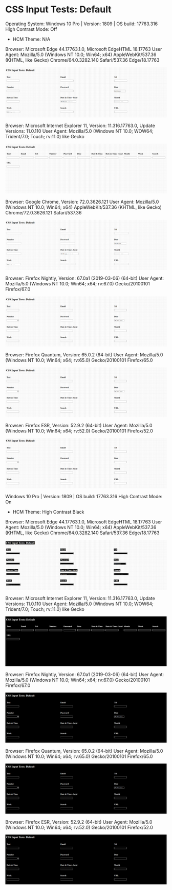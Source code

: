 # CSS Input Tests: Default

Operating System:
Windows 10 Pro | Version: 1809 | OS build: 17763.316
High Contrast Mode: Off
 - HCM Theme: N/A

Browser:
Microsoft Edge 44.17763.1.0, Microsoft EdgeHTML 18.17763
User Agent: Mozilla/5.0 (Windows NT 10.0; Win64; x64) AppleWebKit/537.36 (KHTML, like Gecko) Chrome/64.0.3282.140 Safari/537.36 Edge/18.17763

![Edge Snapshot](/default/snapshots/MicrosoftEdge.png)

Browser:
Microsoft Internet Explorer 11, Version: 11.316.17763.0, Update Versions: 11.0.110
User Agent: Mozilla/5.0 (Windows NT 10.0; WOW64; Trident/7.0; Touch; rv:11.0) like Gecko

![Internet Explorer Snapshot](/default/snapshots/InternetExplorer.png)

Browser:
Google Chrome, Version: 72.0.3626.121
User Agent: Mozilla/5.0 (Windows NT 10.0; Win64; x64) AppleWebKit/537.36 (KHTML, like Gecko) Chrome/72.0.3626.121 Safari/537.36

![Google Chrome Snapshot](/default/snapshots/GoogleChrome.png)

Browser: Firefox Nightly, Version: 67.0a1 (2019-03-06) (64-bit)
User Agent: Mozilla/5.0 (Windows NT 10.0; Win64; x64; rv:67.0) Gecko/20100101 Firefox/67.0

![Firefox Nightly Snapshot](/default/snapshots/FirefoxNightly.png)

Browser: Firefox Quantum, Version: 65.0.2 (64-bit)
User Agent: Mozilla/5.0 (Windows NT 10.0; Win64; x64; rv:65.0) Gecko/20100101 Firefox/65.0

![Firefox Quantum Snapshot](/default/snapshots/FirefoxQuantum.png)

Browser: Firefox ESR, Version: 52.9.2 (64-bit)
User Agent: Mozilla/5.0 (Windows NT 10.0; Win64; x64; rv:52.0) Gecko/20100101 Firefox/52.0

![Firefox ESR Snapshot](/default/snapshots/FirefoxESR.png)

Windows 10 Pro | Version: 1809 | OS build: 17763.316
High Contrast Mode: On
 - HCM Theme: High Contrast Black

Browser:
Microsoft Edge 44.17763.1.0, Microsoft EdgeHTML 18.17763
User Agent: Mozilla/5.0 (Windows NT 10.0; Win64; x64) AppleWebKit/537.36 (KHTML, like Gecko) Chrome/64.0.3282.140 Safari/537.36 Edge/18.17763

![Edge High Contrast Mode Snapshot](/default/snapshots/MicrosoftEdge_HCM.png)

Browser:
Microsoft Internet Explorer 11, Version: 11.316.17763.0, Update Versions: 11.0.110
User Agent: Mozilla/5.0 (Windows NT 10.0; WOW64; Trident/7.0; Touch; rv:11.0) like Gecko

![Internet Explorer High Contrast Mode Snapshot](/default/snapshots/InternetExplorer_HCM.png)

Browser: Firefox Nightly, Version: 67.0a1 (2019-03-06) (64-bit)
User Agent: Mozilla/5.0 (Windows NT 10.0; Win64; x64; rv:67.0) Gecko/20100101 Firefox/67.0

![Firefox Nightly High Contrast Mode Snapshot](/default/snapshots/FirefoxNightly_HCM.png)

Browser: Firefox Quantum, Version: 65.0.2 (64-bit)
User Agent: Mozilla/5.0 (Windows NT 10.0; Win64; x64; rv:65.0) Gecko/20100101 Firefox/65.0

![Firefox Quantum High Contrast Mode Snapshot](/default/snapshots/FirefoxQuantum_HCM.png)

Browser: Firefox ESR, Version: 52.9.2 (64-bit)
User Agent: Mozilla/5.0 (Windows NT 10.0; Win64; x64; rv:52.0) Gecko/20100101 Firefox/52.0

![Firefox ESR High Contrast Mode Snapshot](/default/snapshots/FirefoxESR_HCM.png)
